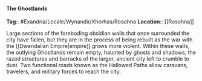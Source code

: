 #### The Ghostlands
**Tag**:: #Exandria/Locale/Wynandir/Xhorhas/Rosohna
**Location**:: [[Rosohna]]

 Large sections of the foreboding obsidian walls that once surrounded the city have fallen, but they are in the process of being rebuilt as the war with the [[Dwendalian Empire|empire]] grows more violent. Within these walls, the outlying Ghostlands remain empty, haunted by ghosts and shadows, the razed structures and barracks of the larger, ancient city left to crumble to dust. Two functional roads known as the Hallowed Paths allow caravans, travelers, and military forces to reach the city.
